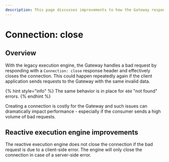 ```yaml
---
description: This page discusses improvements to how the Gateway responds to a bad request
---
```


# Connection: close

## Overview

With the legacy execution engine, the Gateway handles a bad request by responding with a `Connection: close` response header and effectively closes the connection. This could happen repeatedly again if the client application sends requests to the Gateway with the same invalid data.

{% hint style="info" %}
The same behavior is in place for `404` "not found" errors.
{% endhint %}

Creating a connection is costly for the Gateway and such issues can dramatically impact performance - especially if the consumer sends a high volume of bad requests.

## Reactive execution engine improvements

The reactive execution engine does not close the connection if the bad request is due to a client-side error. The engine will only close the connection in case of a server-side error.
